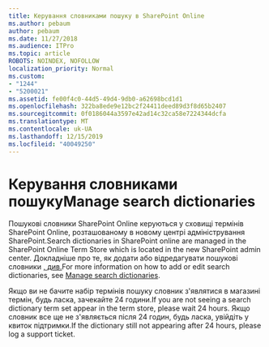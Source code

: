 ```yaml
---
title: Керування словниками пошуку в SharePoint Online
ms.author: pebaum
author: pebaum
ms.date: 11/27/2018
ms.audience: ITPro
ms.topic: article
ROBOTS: NOINDEX, NOFOLLOW
localization_priority: Normal
ms.custom:
- "1244"
- "5200021"
ms.assetid: fe00f4c0-44d5-49d4-9db0-a62698bcd1d1
ms.openlocfilehash: 322ba8ede9e12bc2f24411deed89d3f8d65b2407
ms.sourcegitcommit: 0f0186044a3597e42ad14c32ca58e7224344dcfa
ms.translationtype: MT
ms.contentlocale: uk-UA
ms.lasthandoff: 12/15/2019
ms.locfileid: "40049250"
---
```

# <a name="manage-search-dictionaries"></a><span data-ttu-id="ab32d-102">Керування словниками пошуку</span><span class="sxs-lookup"><span data-stu-id="ab32d-102">Manage search dictionaries</span></span>

<span data-ttu-id="ab32d-103">Пошукові словники SharePoint Online керуються у сховищі термінів SharePoint Online, розташованому в новому центрі адміністрування SharePoint.</span><span class="sxs-lookup"><span data-stu-id="ab32d-103">Search dictionaries in SharePoint online are managed in the SharePoint Online Term Store which is located in the new SharePoint admin center.</span></span> <span data-ttu-id="ab32d-104">Докладніше про те, як додати або відредагувати пошукові словники [, див.](https://go.microsoft.com/fwlink/?linkid=2044669&amp;clcid=0x409)</span><span class="sxs-lookup"><span data-stu-id="ab32d-104">For more information on how to add or edit search dictionaries, see [Manage search dictionaries](https://go.microsoft.com/fwlink/?linkid=2044669&amp;clcid=0x409).</span></span>
  
<span data-ttu-id="ab32d-105">Якщо ви не бачите набір термінів пошуку словник з'являтися в магазині термін, будь ласка, зачекайте 24 години.</span><span class="sxs-lookup"><span data-stu-id="ab32d-105">If you are not seeing a search dictionary term set appear in the term store, please wait 24 hours.</span></span> <span data-ttu-id="ab32d-106">Якщо словник все ще не з'являється після 24 годин, будь ласка, увійдіть у квиток підтримки.</span><span class="sxs-lookup"><span data-stu-id="ab32d-106">If the dictionary still not appearing after 24 hours, please log a support ticket.</span></span>
  